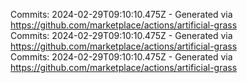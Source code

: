 Commits: 2024-02-29T09:10:10.475Z - Generated via https://github.com/marketplace/actions/artificial-grass
<br>
Commits: 2024-02-29T09:10:10.475Z - Generated via https://github.com/marketplace/actions/artificial-grass
<br>
Commits: 2024-02-29T09:10:10.475Z - Generated via https://github.com/marketplace/actions/artificial-grass
<br>
